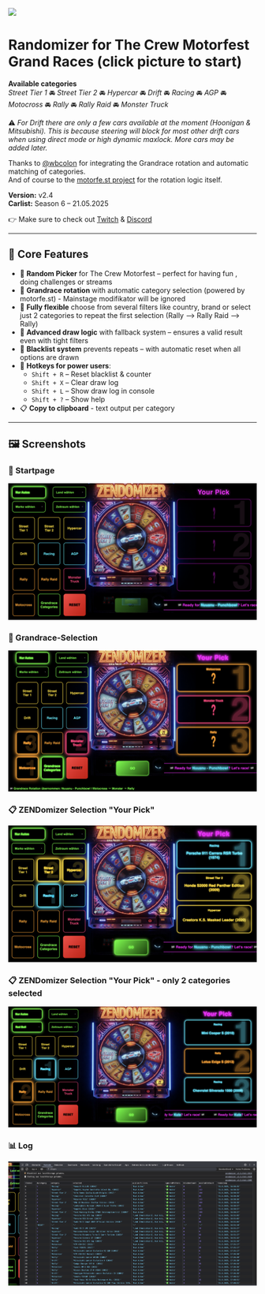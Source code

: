 [<img src="https://github.com/user-attachments/assets/f32ae56e-248a-4780-9c39-da9c1b17f73e" width="360">](https://shogun160.github.io/TCM-ZEN_DOMIZER/zendomizer.html)

# **Randomizer for The Crew Motorfest Grand Races** (click picture to start)

**Available categories**    
*Street Tier 1*    🚘     *Street Tier 2*    🚘     *Hypercar*    🚘     *Drift*        🚘     *Racing*    🚘  *AGP*              🚘     *Motocross*        🚘     *Rally*      🚘      *Rally Raid*   🚘     *Monster Truck*

⚠️ *For Drift there are only a few cars available at the moment (Hoonigan & Mitsubishi). This is because steering will block for most other drift cars when using direct mode or high dynamic maxlock. More cars may be added later.*

Thanks to [@wbcolon](https://github.com/wbcolon) for integrating the Grandrace rotation and automatic matching of categories.  
And of course to the [motorfe.st project](https://github.com/calamity-inc/motorfe.st/) for the rotation logic itself.

**Version:** v2.4  
**Carlist:** Season 6 – 21.05.2025

👉 Make sure to check out [Twitch](https://www.twitch.tv/xthepapapyr0) & [Discord](https://discord.gg/mJKXNPTG)

---

## 🔧 Core Features

- 🎰 **Random Picker** for The Crew Motorfest – perfect for having fun , doing challenges or streams
- 🏁 **Grandrace rotation** with automatic category selection (powered by motorfe.st) - Mainstage modifikator will be ignored
- 🧠 **Fully flexible** choose from several filters like country, brand or select just 2 categories to repeat the first selection (Rally --> Rally Raid --> Rally)
- 🎯 **Advanced draw logic** with fallback system – ensures a valid result even with tight filters
- 🔁 **Blacklist system** prevents repeats – with automatic reset when all options are drawn
- 🧹 **Hotkeys for power users**:
  - `Shift + R` – Reset blacklist & counter  
  - `Shift + X` – Clear draw log  
  - `Shift + L` – Show draw log in console  
  - `Shift + ?` – Show help  
- 📋 **Copy to clipboard** - text output per category

---

## 🖼️ Screenshots

### 🏁 Startpage
![Zendomizer Startpage](assets/pic/Zendomizer_startpage.png)

### 🎯 Grandrace-Selection
![Zendomizer Grandrace Selection](assets/pic/ZENdomizer_cat_selected.png)

### 📋 ZENDomizer Selection "Your Pick"
![Zendomizer Clipboard Result](assets/pic/ZENdomizer_selection.png)

### 📋 ZENDomizer Selection "Your Pick" - only 2 categories selected
![Zendomizer Clipboard Result](assets/pic/ZENdomizer_2cat_selection.png)

### 📊 Log
![Zendomizer DevLog](assets/pic/ZENdomizer_DevCon_Log.png)
